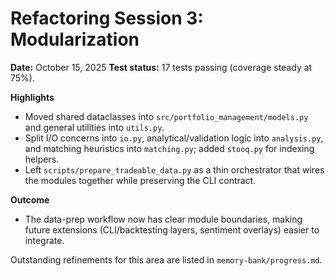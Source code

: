 # Refactoring Session 3: Modularization

**Date:** October 15, 2025
**Test status:** 17 tests passing (coverage steady at 75%).

**Highlights**
- Moved shared dataclasses into `src/portfolio_management/models.py` and general utilities into `utils.py`.
- Split I/O concerns into `io.py`, analytical/validation logic into `analysis.py`, and matching heuristics into `matching.py`; added `stooq.py` for indexing helpers.
- Left `scripts/prepare_tradeable_data.py` as a thin orchestrator that wires the modules together while preserving the CLI contract.

**Outcome**
- The data-prep workflow now has clear module boundaries, making future extensions (CLI/backtesting layers, sentiment overlays) easier to integrate.

Outstanding refinements for this area are listed in `memory-bank/progress.md`.
